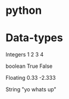 # python

# Data-types

Integers
1 2 3 4

boolean
True
False

Floating
0.33
-2.333

String
"yo whats up"

